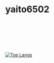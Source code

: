 # yaito6502

<br>
<br>
<br>
<br>
<br>



[![Top Langs](https://github-readme-stats.vercel.app/api/top-langs/?username=yaito6502&layout=compact)](https://github.com/anuraghazra/github-readme-stats)

